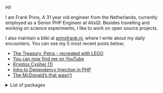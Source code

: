 Hi!

I am Frank Prins, A 31 year old engineer from the Netherlands, currently employed as a Senior PHP Engineer at AlisQI.
Besides travelling and working on science experiments, I like to work on open source projects.

I also maintain a bliki at [prinsfrank.nl](https://prinsfrank.nl), where I write about my daily encounters. You can see my 5 most recent posts below;

<!--START_SECTION:feed-->
* [The Treasury, Petra - recreated with LEGO](https:&#x2F;&#x2F;prinsfrank.nl&#x2F;2025&#x2F;08&#x2F;03&#x2F;The-Treasury-Petra-Recreated-With-LEGO)
* [You can now find me on YouTube](https:&#x2F;&#x2F;prinsfrank.nl&#x2F;2024&#x2F;07&#x2F;18&#x2F;Now-also-on-youtube)
* [Kryptos Cypher (1)](https:&#x2F;&#x2F;prinsfrank.nl&#x2F;2024&#x2F;05&#x2F;07&#x2F;Kryptos-cypher-does-RQ-mean-e-for-k4)
* [Intro to Dependency Injection in PHP](https:&#x2F;&#x2F;prinsfrank.nl&#x2F;2024&#x2F;05&#x2F;03&#x2F;Intro-to-dependency-injection-in-PHP)
* [The McDonald’s that wasn’t](https:&#x2F;&#x2F;prinsfrank.nl&#x2F;2024&#x2F;03&#x2F;04&#x2F;The_McDonalds_that_wasnt)
<!--END_SECTION:feed-->

<details>
    <summary>List of packages</summary>

| Title                                                                                                                             | Description                                | Active |                                                                                                                                                                                  |
|-----------------------------------------------------------------------------------------------------------------------------------|--------------------------------------------|--------|----------------------------------------------------------------------------------------------------------------------------------------------------------------------------------|
| [prinsfrank/standards](https://packagist.org/packages/prinsfrank/standards)                                                       | A collection of standards as enums         | ✅      | [![](https://img.shields.io/packagist/dt/prinsfrank/standards)](https://packagist.org/packages/prinsfrank/standards/stats)                                                       |
| [prinsfrank/enums](https://packagist.org/packages/prinsfrank/enums)                                                               | Working with enums in PHP made easier      | ✅      | [![](https://img.shields.io/packagist/dt/prinsfrank/enums)](https://packagist.org/packages/prinsfrank/enums/stats)                                                               |
| [prinsfrank/composer-version-lock](https://packagist.org/packages/prinsfrank/composer-version-lock)                               | Lock composer version to a version         | ❌ EOL  | [![](https://img.shields.io/packagist/dt/prinsfrank/composer-version-lock)](https://packagist.org/packages/prinsfrank/composer-version-lock/stats)                               |
| [prinsfrank/transliteration](https://packagist.org/packages/prinsfrank/transliteration)                                           | A typed transliteration wrapper            | ✅      | [![](https://img.shields.io/packagist/dt/prinsfrank/transliteration)](https://packagist.org/packages/prinsfrank/transliteration/stats)                                           |
| [prinsfrank/arithmetic-operations-floating-point](https://packagist.org/packages/prinsfrank/arithmetic-operations-floating-point) | Floating point arithmetics                 | ✅      | [![](https://img.shields.io/packagist/dt/prinsfrank/arithmetic-operations-floating-point)](https://packagist.org/packages/prinsfrank/arithmetic-operations-floating-point/stats) |
| [prinsfrank/measurement-unit](https://packagist.org/packages/prinsfrank/measurement-unit)                                         | A collection of measurement units          | ✅      | [![](https://img.shields.io/packagist/dt/prinsfrank/measurement-unit)](https://packagist.org/packages/prinsfrank/measurement-unit/stats)                                         |
| [prinsfrank/php-geo-svg](https://packagist.org/packages/prinsfrank/php-geo-svg)                                                   | Generate and display maps in SVG           | ✅      | [![](https://img.shields.io/packagist/dt/prinsfrank/php-geo-svg)](https://packagist.org/packages/prinsfrank/php-geo-svg/stats)                                                   |
| [prinsfrank/jsonapi-openapi-spec-generator](https://packagist.org/packages/prinsfrank/jsonapi-openapi-spec-generator)             | Generate an openapi spec for jsonapi       | ✅      | [![](https://img.shields.io/packagist/dt/prinsfrank/jsonapi-openapi-spec-generator)](https://packagist.org/packages/prinsfrank/jsonapi-openapi-spec-generator/stats)             |
| [prinsfrank/indenting-persistent-blade-compiler](https://packagist.org/packages/prinsfrank/indenting-persistent-blade-compiler)   | Persist indenting in blade templates       | ✅      | [![](https://img.shields.io/packagist/dt/prinsfrank/indenting-persistent-blade-compiler)](https://packagist.org/packages/prinsfrank/indenting-persistent-blade-compiler/stats)   |
| [prinsfrank/validation-attributes](https://packagist.org/packages/prinsfrank/validation-attributes)                               | Validation attributes                      | ✅      | [![](https://img.shields.io/packagist/dt/prinsfrank/validation-attributes)](https://packagist.org/packages/prinsfrank/validation-attributes/stats)                               |
| [prinsfrank/php-validated-properties-phpstan](https://packagist.org/packages/prinsfrank/php-validated-properties-phpstan)         | PHPStan extension for validated properties | ✅      | [![](https://img.shields.io/packagist/dt/prinsfrank/php-validated-properties-phpstan)](https://packagist.org/packages/prinsfrank/php-validated-properties-phpstan/stats)         |
| [prinsfrank/laravel-leash](https://packagist.org/packages/prinsfrank/laravel-leash)                                               | Leash Laravel container                    | ✅      | [![](https://img.shields.io/packagist/dt/prinsfrank/laravel-leash)](https://packagist.org/packages/prinsfrank/laravel-leash/stats)                                               |
| [prinsfrank/phpunit-laravel-leash](https://packagist.org/packages/prinsfrank/phpunit-laravel-leash)                               | Leash Laravel container in PHPUnit         | ✅      | [![](https://img.shields.io/packagist/dt/prinsfrank/phpunit-laravel-leash)](https://packagist.org/packages/prinsfrank/phpunit-laravel-leash/stats)                               |
| [prinsfrank/php-validated-properties](https://packagist.org/packages/prinsfrank/php-validated-properties)                         | Validated properties using attributes      | ✅      | [![](https://img.shields.io/packagist/dt/prinsfrank/php-validated-properties)](https://packagist.org/packages/prinsfrank/php-validated-properties/stats)                         |
| [prinsfrank/container](https://packagist.org/packages/prinsfrank/container)                                                       | A strict container package                 | ✅      | [![](https://img.shields.io/packagist/dt/prinsfrank/container)](https://packagist.org/packages/prinsfrank/container/stats)                                                       |
| [prinsfrank/colors](https://packagist.org/packages/prinsfrank/colors)                                                             | Working with Colors in PHP                 | ✅      | [![](https://img.shields.io/packagist/dt/prinsfrank/colors)](https://packagist.org/packages/prinsfrank/colors/stats)                                                             |
| [prinsfrank/object-resolver](https://packagist.org/packages/prinsfrank/object-resolver)                                           | Resolve objects from Requests, json etc    | ✅      | [![](https://img.shields.io/packagist/dt/prinsfrank/object-resolver)](https://packagist.org/packages/prinsfrank/object-resolver/stats)                                           |
| [prinsfrank/mrtd](https://packagist.org/packages/prinsfrank/mrtd)                                                                 | Machine Readable Travel document parsing   | ✅      | [![](https://img.shields.io/packagist/dt/prinsfrank/mrtd)](https://packagist.org/packages/prinsfrank/mrtd/stats)                                                                 |
| [prinsfrank/larastan-architecture-rules](https://packagist.org/packages/prinsfrank/larastan-architecture-rules)                   | Architecture rules for Larastan            | ✅      | [![](https://img.shields.io/packagist/dt/prinsfrank/larastan-architecture-rules)](https://packagist.org/packages/prinsfrank/larastan-architecture-rules/stats)                   |
| [prinsfrank/arithmetic-operations-bcmath](https://packagist.org/packages/prinsfrank/arithmetic-operations-bcmath)                 | Arithmetic operations in BCMath            | ✅      | [![](https://img.shields.io/packagist/dt/prinsfrank/arithmetic-operations-bcmath)](https://packagist.org/packages/prinsfrank/arithmetic-operations-bcmath/stats)                 |
| [prinsfrank/arithmetic-operations-implementation](https://packagist.org/packages/prinsfrank/arithmetic-operations-implementation) | Virtual package for arithmetic operations  | ✅      | [![](https://img.shields.io/badge/virtual-8A2BE2)](https://packagist.org/packages/prinsfrank/arithmetic-operations-implementation/stats)                                         |

</details>
